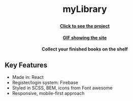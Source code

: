 <h1 align="center">
  <br>
  <p>myLibrary</p>
<h4 align="center"> <a href="https://nikislibrary.netlify.app/" target="_blank">Click to see the project</a></h4>
<h4 align="center"><a href="https://github.com/user-attachments/assets/06ffd6dc-c9cb-4d5f-959c-fce0a5fede98" target="_blank">GIF showing the site</a></h4>

  <h4 align="center">Collect your finished books on the shelf</h4>
</h1>

## Key Features

* Made in: React
* Register/login system: Firebase
* Styled in SCSS, BEM, icons from Font awesome
* Responsive, mobile-first approach

